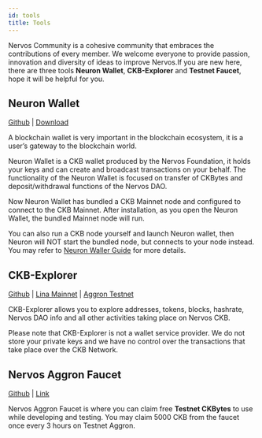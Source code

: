 ```yaml
---
id: tools
title: Tools
---
```


Nervos Community is a cohesive community that embraces the contributions of every member. We welcome everyone to provide passion, innovation and diversity of ideas to improve Nervos.If you are new here, there are three tools **Neuron Wallet**, **CKB-Explorer** and **Testnet Faucet**, hope it will be helpful for you.

## Neuron Wallet 
[Github](https://github.com/nervosnetwork/neuron) | [Download](https://github.com/nervosnetwork/neuron/releases)

A blockchain wallet is very important in the blockchain ecosystem, it is a user’s gateway to the blockchain world.

Neuron Wallet is a CKB wallet produced by the Nervos Foundation, it holds your keys and can create and broadcast transactions on your behalf. The functionality of the Neuron Wallet is focused on transfer of CKBytes and deposit/withdrawal functions of the Nervos DAO.

Now Neuron Wallet has bundled a CKB Mainnet node and configured to connect to the CKB Mainnet. After installation, as you open the Neuron Wallet, the bundled Mainnet node will run.

You can also run a CKB node yourself and launch Neuron wallet, then Neuron will NOT start the bundled node, but connects to your node instead. You may refer to [Neuron Waller Guide](guides/neuron.mdx) for more details.


## CKB-Explorer  
[Github](https://github.com/nervosnetwork/ckb-explorer) | [Lina Mainnet](https://explorer.nervos.org/) | [Aggron Testnet](https://explorer.nervos.org/aggron/)

 CKB-Explorer allows you to explore addresses, tokens, blocks, hashrate, Nervos DAO info and all other activities taking place on Nervos CKB.

Please note that CKB-Explorer is not a wallet service provider. We do not store your private keys and we have no control over the transactions that take place over the CKB Network.

## Nervos Aggron Faucet  
[Github](https://github.com/shaojunda/ckb-testnet-faucet) | [Link](https://faucet.nervos.org/)

Nervos Aggron Faucet is where you can claim free **Testnet CKBytes** to use while developing and testing. You may claim 5000 CKB from the faucet once every 3 hours on Testnet Aggron.
